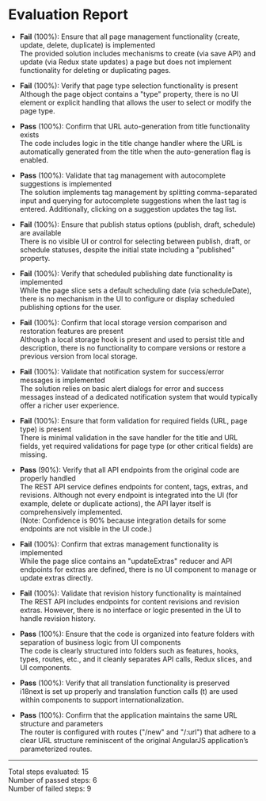 # Evaluation Report

- **Fail** (100%): Ensure that all page management functionality (create, update, delete, duplicate) is implemented  
  The provided solution includes mechanisms to create (via save API) and update (via Redux state updates) a page but does not implement functionality for deleting or duplicating pages.

- **Fail** (100%): Verify that page type selection functionality is present  
  Although the page object contains a "type" property, there is no UI element or explicit handling that allows the user to select or modify the page type.

- **Pass** (100%): Confirm that URL auto-generation from title functionality exists  
  The code includes logic in the title change handler where the URL is automatically generated from the title when the auto-generation flag is enabled.

- **Pass** (100%): Validate that tag management with autocomplete suggestions is implemented  
  The solution implements tag management by splitting comma-separated input and querying for autocomplete suggestions when the last tag is entered. Additionally, clicking on a suggestion updates the tag list.

- **Fail** (100%): Ensure that publish status options (publish, draft, schedule) are available  
  There is no visible UI or control for selecting between publish, draft, or schedule statuses, despite the initial state including a "published" property.

- **Fail** (100%): Verify that scheduled publishing date functionality is implemented  
  While the page slice sets a default scheduling date (via scheduleDate), there is no mechanism in the UI to configure or display scheduled publishing options for the user.

- **Fail** (100%): Confirm that local storage version comparison and restoration features are present  
  Although a local storage hook is present and used to persist title and description, there is no functionality to compare versions or restore a previous version from local storage.

- **Fail** (100%): Validate that notification system for success/error messages is implemented  
  The solution relies on basic alert dialogs for error and success messages instead of a dedicated notification system that would typically offer a richer user experience.

- **Fail** (100%): Ensure that form validation for required fields (URL, page type) is present  
  There is minimal validation in the save handler for the title and URL fields, yet required validations for page type (or other critical fields) are missing.

- **Pass** (90%): Verify that all API endpoints from the original code are properly handled  
  The REST API service defines endpoints for content, tags, extras, and revisions. Although not every endpoint is integrated into the UI (for example, delete or duplicate actions), the API layer itself is comprehensively implemented.  
  (Note: Confidence is 90% because integration details for some endpoints are not visible in the UI code.)

- **Fail** (100%): Confirm that extras management functionality is implemented  
  While the page slice contains an "updateExtras" reducer and API endpoints for extras are defined, there is no UI component to manage or update extras directly.

- **Fail** (100%): Validate that revision history functionality is maintained  
  The REST API includes endpoints for content revisions and revision extras. However, there is no interface or logic presented in the UI to handle revision history.

- **Pass** (100%): Ensure that the code is organized into feature folders with separation of business logic from UI components  
  The code is clearly structured into folders such as features, hooks, types, routes, etc., and it cleanly separates API calls, Redux slices, and UI components.

- **Pass** (100%): Verify that all translation functionality is preserved  
  i18next is set up properly and translation function calls (t) are used within components to support internationalization.

- **Pass** (100%): Confirm that the application maintains the same URL structure and parameters  
  The router is configured with routes ("/new" and "/:url") that adhere to a clear URL structure reminiscent of the original AngularJS application’s parameterized routes.

---

Total steps evaluated: 15  
Number of passed steps: 6  
Number of failed steps: 9